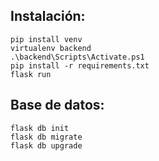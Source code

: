 ## Instalación:

    pip install venv
    virtualenv backend
    .\backend\Scripts\Activate.ps1
    pip install -r requirements.txt
    flask run

## Base de datos:

    flask db init
    flask db migrate
    flask db upgrade
